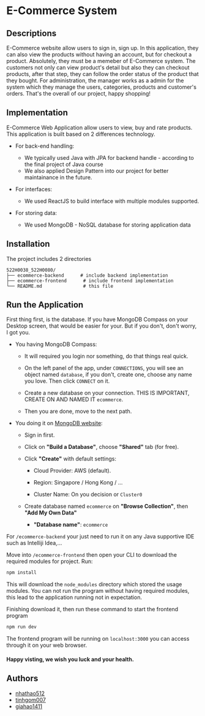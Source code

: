 # E-Commerce System

## Descriptions

E-Commerce website allow users to sign in, sign up. In this application, they can also view the products without having an account, but for checkout a product. Absolutely, they must be a memeber of E-Commerce system. The customers not only can view product's detail but also they can checkout products, after that step, they can follow the order status of the product that they bought. For administration, the manager works as a admin for the system which they manage the users, categories, products and customer's orders. That's the overall of our project, happy shopping!

## Implementation

E-Commerce Web Application allow users to view, buy and rate products. This application is built based on 2 differences technology.

- For back-end handling:
  - We typically used Java with JPA for backend handle - according to the final project of Java course
  - We also applied Design Pattern into our project for better maintainance in the future.

- For interfaces:
  - We used ReactJS to build interface with multiple modules supported.

- For storing data:
  - We used MongoDB - NoSQL database for storing application data

## Installation

The project includes 2 directories

```
522H0038_522H0080/
├── ecommerce-backend      # include backend implementation
├── ecommerce-frontend      # include frontend implementation
└── README.md               # this file
```

## Run the Application

First thing first, is the database. If you have MongoDB Compass on your Desktop screen, that would be easier for your. But if you don't, don't worry, I got you.

- You having MongoDB Compass: 

  - It will required you login nor something, do that things real quick.

  - On the left panel of the app, under `CONNECTIONS`, you will see an object named `database`, if you don't, create one, choose any name you love. Then click `CONNECT` on it.

  - Create a new database on your connection. THIS IS IMPORTANT, CREATE ON AND NAMED IT `ecommerce`.

  - Then you are done, move to the next path.

- You doing it on [MongoDB website](https://www.mongodb.com/): 

  - Sign in first.

  - Click on **"Build a Database"**, choose **"Shared"** tab (for free).

  - Click **"Create"** with default settings:

    - Cloud Provider: AWS (default).
  
    - Region: Singapore / Hong Kong / ...
  
    - Cluster Name: On you decision or `Cluster0`
  
  - Create database named `ecommerce` on **"Browse Collection"**, then **"Add My Own Data"**

    - **"Database name"**: `ecommerce`


For `/ecommerce-backend` your just need to run it on any Java supportive IDE such as Intelliji Idea,...

Move into `/ecommerce-frontend` then open your CLI to download the required modules for project. Run:

```bash
npm install
```

This will download the `node_modules` directory which stored the usage modules. You can not run the program without having required modules, this lead to the application running not in expectation.

Finishing download it, then run these command to start the frontend program 

```bash
npm run dev
```

The frontend program will be running on `localhost:3000` you can access through it on your web browser. 

#### Happy visting, we wish you luck and your health.

## Authors

- [nhathao512](https://github.com/nhathao512)
- [tinhgom007](https://github.com/tinhgom007)
- [giahao1411](https://github.com/giahao1411)
